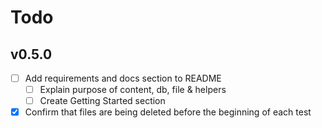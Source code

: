 # Todo

## v0.5.0

* [ ] Add requirements and docs section to README
  * [ ] Explain purpose of content, db, file & helpers
  * [ ] Create Getting Started section
* [x] Confirm that files are being deleted before the beginning of each test

